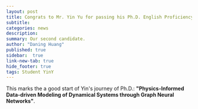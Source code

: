 ```yaml
---
layout: post
title: Congrats to Mr. Yin Yu for passing his Ph.D. English Proficiency exam!
subtitle:
categories: news
description:
summary: Our second candidate.
author: "Daning Huang"
published: true
sidebar:  true
link-new-tab: true
hide_footer: true
tags: Student YinY
---
```


This marks the a good start of Yin's journey of Ph.D.: **"Physics-Informed Data-driven Modeling of Dynamical Systems through Graph Neural Networks"**.